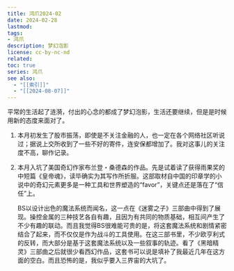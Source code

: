 ```yaml
---
title: 鸿爪2024-02
date: 2024-02-28
lastmod: 
tags: 
- 鸿爪
description: 梦幻泡影
license: cc-by-nc-nd
related: 
toc: true
series: 鸿爪
see also:
  - "[[索引]]"
  - "[[2024-08-07]]"
---
```


平常的生活起了涟漪，付出的心念的都成了梦幻泡影，生活还要继续，但是是时候用新的态度来面对了。

1. 本月初发生了股市振荡，即使是不关注金融的人，也一定在各个网络社区听说过；据说上交所收到了一些不好的寄件，连安保都增加了。我对这事儿的关注度不高，聊作记录。
2. 本月入坑了美国奇幻作家布兰登・桑德森的作品。先是试着读了获得雨果奖的中短篇《皇帝魂》，读毕确实为其写作所折服。这部取材自中国的印章学的小说中的奇幻元素更多是一种工具和世界塑造的“favor”，关键点还是落在了“信任”上。

	BS以设计出色的魔法系统而闻名，这一点在《迷雾之子》三部曲中得到了展现。操控金属的三种技艺各自有趣，且因为有共同的物质基础，相互间产生了不少有趣的联动。而且我觉得BS很难能可贵的是，将这套魔法系统和剧情紧密结合了起来，而不仅仅是作为战斗的工具使用。在这三部书里，不少欧亨利式的反转，而大部分是基于这套魔法系统以及一些叙事的轨迹。看了《黑暗精灵》三部曲之后就很少看西幻作品，这套书可以说是填补了我最近几年在这方面的空白。而且恐怖的是，我似乎要入三界宙的大坑了。

